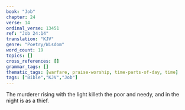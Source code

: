 ```yaml
---
book: "Job"
chapter: 24
verse: 14
ordinal_verse: 13451
ref: "Job 24:14"
translation: "KJV"
genre: "Poetry/Wisdom"
word_count: 19
topics: []
cross_references: []
grammar_tags: []
thematic_tags: [warfare, praise-worship, time-parts-of-day, time]
tags: ["Bible","KJV","Job"]
---
```

The murderer rising with the light killeth the poor and needy, and in the night is as a thief.
